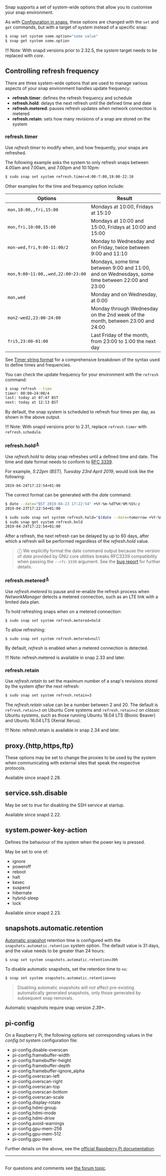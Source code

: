 Snap supports a set of system-wide options that allow you to customise your snap environment.

As with [Configuration in snaps](configuration-in-snaps.md), these options are changed with the `set` and `get` commands, but with a target of  *system* instead of a specific snap:

```bash
$ snap set system some.option="some value"
$ snap get system some.option
````

!!! Note:
    With snapd versions prior to 2.32.5, the *system* target needs to be
    replaced with *core*.

## Controlling refresh frequency

There are three system-wide options that are used to manage various aspects of your snap environment handles update frequency:

- **refresh.timer**: defines the refresh frequency and schedule
- **refresh.hold**: delays the next refresh until the defined time and date
- **refresh.metered**: pauses refresh updates when network connection is metered
- **refresh.retain**: sets how many revisions of a snap are stored on the system

### refresh.timer

Use *refresh.timer* to modify when, and how frequently, your snaps are refreshed.

The following example asks the system to only refresh snaps between  4.00am and 7.00am, and 7.00pm and 10:10pm:

```bash
$ sudo snap set system refresh.timer=4:00-7:00,19:00-22:10 
```

Other examples for the time and frequency option include:

| Options | Result |
|---|---|
| `mon,10:00,,fri,15:00` | Mondays at 10:00, Fridays at 15:10 |
| `mon,fri,10:00,15:00` | Mondays at 10:00 and 15:00, Fridays at 10:00 and 15:00 |
| `mon-wed,fri,9:00-11:00/2` | Monday to Wednesday and on Friday, twice between 9:00 and 11:10 |
| `mon,9:00~11:00,,wed,22:00~23:00` | Mondays, some time between 9:00 and 11:00, and on Wednesdays, some time between 22:00 and 23:00 |
| `mon,wed` | Monday and on Wednesday, at 0:00 |
| `mon2-wed2,23:00-24:00` | Monday through Wednesday on the 2nd week of the month, between 23:00 and 24:00 |
| `fri5,23:00-01:00` | Last Friday of the month, from 23:00 to 1:00 the next day |

See [Timer string format](/t/timer-string-format/6562) for a comprehensive breakdown of the syntax used to define times and frequencies. 

You can check the update frequency for your environment with the `refresh` command:

```bash
$ snap refresh --time
timer: 00:00~24:00/4
last: today at 07:47 BST
next: today at 12:13 BST
```

By default, the snap system is scheduled to refresh four times per day, as shown in the above output.

!!! Note:
    With snapd versions prior to 2.31, replace `refresh.timer` with
    `refresh.schedule`.

<h3 id='heading--refresh-hold'>refresh.hold<sup><a href='#heading--refresh-hold'>⚓</a></sup></h3>

Use *refresh.hold* to delay snap refreshes until a defined time and date. The time and date format needs to conform to [RFC 3339](https://tools.ietf.org/html/rfc3339). 

For example, *5:22pm (BST), Tuesday 23rd April 2019*, would look like the following: 

```no-highlight
2019-04-24T17:22:54+01:00
```
The correct format can be generated with the *date* command:

```bash
$ date --date="BST 2019-04-23 17:22:54" +%Y-%m-%dT%H:%M:%S%:z
2019-04-23T17:22:54+01:00

$ sudo sudo snap set system refresh.hold="$(date --date=tomorrow +%Y-%m-%dT%H:%M:%S%:z)"
$ sudo snap get system refresh.hold
2019-04-24T17:22:54+01:00
```

After a refresh, the next refresh can be delayed by up to 60 days, after which a refresh will be performed regardless of the *refresh.hold* value.

> ⓘ  We explicitly format the date command output because the version of *date* provided by GNU core utilities breaks RFC3339 compatibility when passing the `--rfc-3339` argument. See the [bug report](http://lists.gnu.org/archive/html/bug-coreutils/2006-05/msg00014.html) for further details.

<h3 id='heading--refresh-metered'>refresh.metered<sup><a href='#heading--refresh-metered'>⚓</a></sup></h3>

Use *refresh.metered* to pause and re-enable the refresh process when  *NetworkManager* detects a metered connection, such as an LTE link with a limited data plan. 

To hold refreshing snaps when on a metered connection:

```
$ sudo snap set system refresh.metered=hold
```

To allow refreshing:

```
$ sudo snap set system refresh.metered=null
```

By default, *refresh* is enabled when a metered connection is detected.

!!! Note:
    refresh.metered is available in snap 2.33 and later.

<a name="retain"></a>

### refresh.retain

Use *refresh.retain* to set the maximum number of a snap's revisions stored by the system *after* the next refresh:

```bash
$ sudo snap set system refresh.retain=3
```
The *refresh.retain* value can be a number between 2 and 20. The default is `refresh.retain=3` on Ubuntu Core systems and `refresh.retain=2` on *classic* Ubuntu systems, such as those running Ubuntu 18.04 LTS (Bionic Beaver) and Ubuntu 16.04 LTS (Xenial Xerus).

!!! Note:
    refresh.retain is available in snap 2.34 and later.

## proxy.{http,https,ftp}

These options may be set to change the proxies to be used by the system when communicating with external sites that speak the respective protocols.

Available since snapd 2.28.

## service.ssh.disable

May be set to _true_ for disabling the SSH service at startup.

Available since snapd 2.22.

## system.power-key-action

Defines the behaviour of the system when the power key is pressed.

May be set to one of:

* ignore
* poweroff
* reboot
* halt
* kexec
* suspend
* hibernate
* hybrid-sleep
* lock

Available since snapd 2.23.


<h2 id='heading--snapshots-automatic-retention'>snapshots.automatic.retention</h2>

[Automatic snapshot](snapshots.md) retention time is configured with the `snapshots.automatic.retention` system option. The default value is 31 days, and the value needs to be greater than 24 hours:

```bash
$ snap set system snapshots.automatic.retention=30h
```

To disable automatic snapshots, set the retention time to `no`:

```bash
$ snap set system snapshots.automatic.retention=no
```

> Disabling automatic snapshots will *not* affect pre-existing automatically generated snapshots, only those generated by subsequent snap removals.

Automatic snapshots require snap version _2.39+_. 

## pi-config

On a Raspberry Pi, the following options set corresponding values in the _config.txt_ system configuration file:

  * pi-config.disable-overscan
  * pi-config.framebuffer-width
  * pi-config.framebuffer-height
  * pi-config.framebuffer-depth
  * pi-config.framebuffer-ignore_alpha
  * pi-config.overscan-left
  * pi-config.overscan-right
  * pi-config.overscan-top
  * pi-config.overscan-bottom
  * pi-config.overscan-scale
  * pi-config.display-rotate
  * pi-config.hdmi-group
  * pi-config.hdmi-mode
  * pi-config.hdmi-drive
  * pi-config.avoid-warnings
  * pi-config.gpu-mem-256
  * pi-config.gpu-mem-512
  * pi-config.gpu-mem

Further details on the above, see the [official Raspberry Pi documentation](https://www.raspberrypi.org/documentation/configuration/config-txt/).<br><hr><br><div class='footer'>For questions and comments see <a href='https://forum.snapcraft.io/t/system-options/87'>the forum topic</a>.